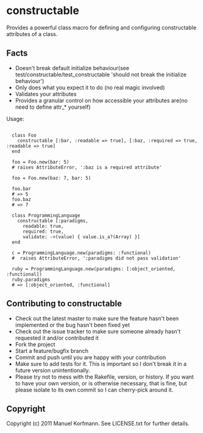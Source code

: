 # constructable

Provides a powerful class macro for defining and configuring constructable attributes of a class.

## Facts

* Doesn't break default initialize behaviour(see test/constructable/test_constructable 'should not break the initialize behaviour')
* Only does what you expect it to do (no real magic involved)
* Validates your attributes
* Provides a granular control on how accessible your attributes are(no need to define attr_* yourself)

Usage:

<pre><code>
  class Foo
    constructable [:bar, :readable => true], [:baz, :required => true, :readable => true]
  end

  foo = Foo.new(bar: 5)
  # raises AttributeError, ':baz is a required attribute'

  foo = Foo.new(baz: 7, bar: 5)

  foo.bar
  # => 5
  foo.baz
  # => 7

  class ProgrammingLanguage
    constructable [:paradigms,
      readable: true,
      required: true,
      validate: ->(value) { value.is_a?(Array) }]
  end

  c = ProgrammingLanguage.new(paradigms: :functional)
  #  raises AttributeError, ':paradigms did not pass validation'

  ruby = ProgrammingLanguage.new(paradigms: [:object_oriented, :functional])
  ruby.paradigms
  # => [:object_oriented, :functional]
</pre></code>


## Contributing to constructable
 
* Check out the latest master to make sure the feature hasn't been implemented or the bug hasn't been fixed yet
* Check out the issue tracker to make sure someone already hasn't requested it and/or contributed it
* Fork the project
* Start a feature/bugfix branch
* Commit and push until you are happy with your contribution
* Make sure to add tests for it. This is important so I don't break it in a future version unintentionally.
* Please try not to mess with the Rakefile, version, or history. If you want to have your own version, or is otherwise necessary, that is fine, but please isolate to its own commit so I can cherry-pick around it.

## Copyright

Copyright (c) 2011 Manuel Korfmann. See LICENSE.txt for
further details.

